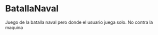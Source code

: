 BatallaNaval
============

Juego de la batalla naval pero donde el usuario juega solo. No contra la maquina
